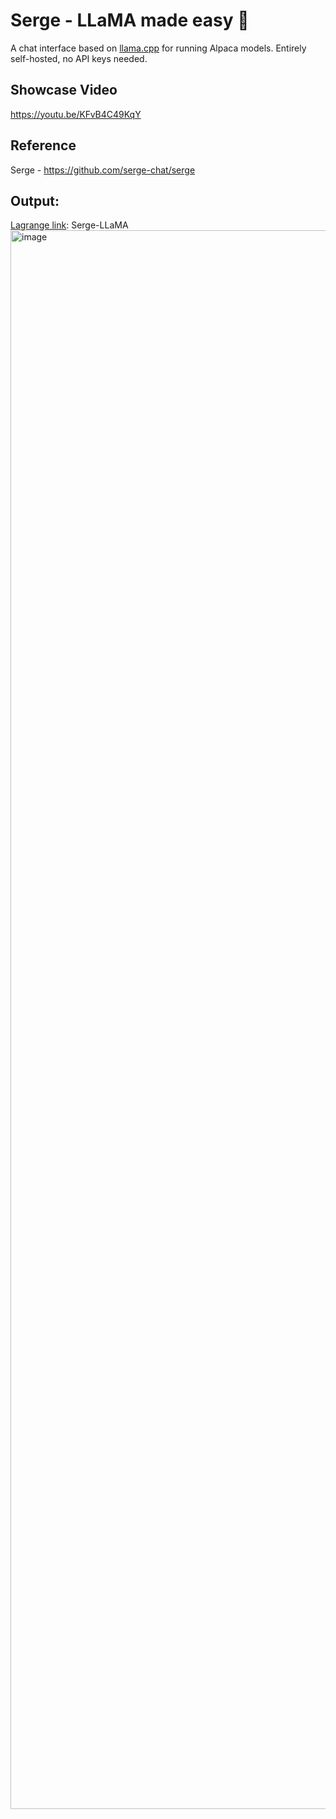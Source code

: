 # Serge - LLaMA made easy 🦙

A chat interface based on [llama.cpp](https://github.com/ggerganov/llama.cpp) for running Alpaca models. Entirely self-hosted, no API keys needed.

## Showcase Video
https://youtu.be/KFvB4C49KqY

## Reference
Serge - https://github.com/serge-chat/serge

## Output:
[Lagrange link](https://lagrangedao.org/spaces/0x25f2bDa58DDdf3F9c0B7714849e8cF2362FcC6fa/Serge-LLaMA/app): Serge-LLaMA
<img width="2526" alt="image" src="https://github.com/Jaron-coder/awesome-swanchain/assets/4795771/c6479150-e9c2-4365-83f9-f078e074751f">
